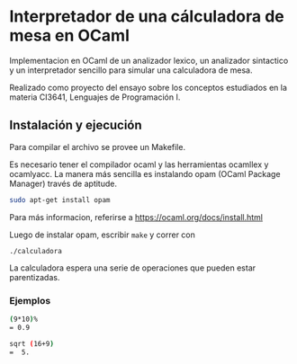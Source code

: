 # Interpretador de una cálculadora de mesa en OCaml

Implementacion en OCaml de un analizador lexico, un analizador sintactico y un interpretador sencillo para simular una calculadora de mesa.

Realizado como proyecto del ensayo sobre los conceptos estudiados en la materia CI3641, Lenguajes de Programación I.

## Instalación y ejecución

Para compilar el archivo se provee un Makefile.

Es necesario tener el compilador ocaml y las herramientas ocamllex y ocamlyacc. La manera más sencilla es instalando opam (OCaml Package Manager) través de aptitude.

```bash
sudo apt-get install opam
```

Para más informacion, referirse a <https://ocaml.org/docs/install.html>

Luego de instalar opam, escribir ```make``` y correr con

```./calculadora```

La calculadora espera una serie de operaciones que pueden estar parentizadas.

### Ejemplos

```bash
(9*10)%
= 0.9

sqrt (16+9)
=  5.
```
